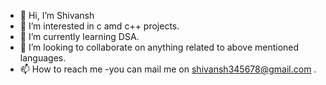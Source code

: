 - 👋 Hi, I’m Shivansh
- 👀 I’m interested in c amd c++ projects.
- 🌱 I’m currently learning DSA.
- 💞️ I’m looking to collaborate on anything related to above mentioned languages.
- 📫 How to reach me -you can mail me on shivansh345678@gmail.com .

<!---
shivansh345678/shivansh345678 is a ✨ special ✨ repository because its `README.md` (this file) appears on your GitHub profile.
You can click the Preview link to take a look at your changes.
--->
